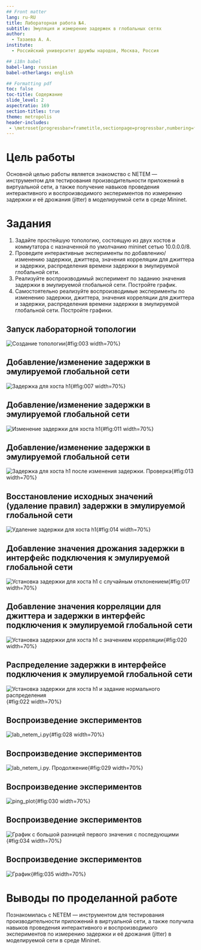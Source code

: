 ```yaml
---
## Front matter
lang: ru-RU
title: Лабораторная работа №4. 
subtitle: Эмуляция и измерение задержек в глобальных сетях
author:
  - Тазаева А. А.
institute:
  - Российский университет дружбы народов, Москва, Россия

## i18n babel
babel-lang: russian
babel-otherlangs: english

## Formatting pdf
toc: false
toc-title: Содержание
slide_level: 2
aspectratio: 169
section-titles: true
theme: metropolis
header-includes:
 - \metroset{progressbar=frametitle,sectionpage=progressbar,numbering=fraction}
---
```


# Цель работы

Основной целью работы является знакомство с NETEM — инструментом для тестирования производительности приложений в виртуальной сети, а также получение навыков проведения интерактивного и воспроизводимого экспериментов по измерению задержки и её дрожания (jitter) в моделируемой сети в среде Mininet.

# Задания

1. Задайте простейшую топологию, состоящую из двух хостов и коммутатора с назначенной по умолчанию mininet сетью 10.0.0.0/8.
2. Проведите интерактивные эксперименты по добавлению/изменению задержки, джиттера, значения корреляции для джиттера и задержки, распределения времени задержки в эмулируемой глобальной сети.
3. Реализуйте воспроизводимый эксперимент по заданию значения задержки в эмулируемой глобальной сети. Постройте график.
4. Самостоятельно реализуйте воспроизводимые эксперименты по изменению задержки, джиттера, значения корреляции для джиттера и задержки, распределения времени задержки в эмулируемой глобальной сети. Постройте графики.

## Запуск лабораторной топологии

![Создание топологии](image/1_3.png){#fig:003 width=70%}

## Добавление/изменение задержки в эмулируемой глобальной сети

![Задержка для хоста h1](image/2_1_1.png){#fig:007 width=70%}

## Добавление/изменение задержки в эмулируемой глобальной сети

![Изменение задержки для хоста h1](image/2_2_1.png){#fig:011 width=70%}

## Добавление/изменение задержки в эмулируемой глобальной сети

![Задержка для хоста h1 после изменения задержки. Проверка](image/2_2_3.png){#fig:013 width=70%}

## Восстановление исходных значений (удаление правил) задержки в эмулируемой глобальной сети

![Удаление задержки для хоста h1](image/2_3_1.png){#fig:014 width=70%}

## Добавление значения дрожания задержки в интерфейс подключения к эмулируемой глобальной сети

![Установка задержки для хоста h1 с случайным отклонением](image/2_4_1.png){#fig:017 width=70%}

## Добавление значения корреляции для джиттера и задержки в интерфейс подключения к эмулируемой глобальной сети

![Установка задержки для хоста h1 с значением корреляции](image/2_5_1.png){#fig:020 width=70%}

## Распределение задержки в интерфейсе подключения к эмулируемой глобальной сети

![Установка задержки для хоста h1 и задание нормального распределения](image/2_6_1.png){#fig:022 width=70%}

## Воспроизведение экспериментов

![lab_netem_i.py](image/3_2_2.png){#fig:028 width=70%}

## Воспроизведение экспериментов

![lab_netem_i.py. Продолжение](image/3_2_3.png){#fig:029 width=70%}

## Воспроизведение экспериментов

![ping_plot](image/3_2_4.png){#fig:030 width=70%}

## Воспроизведение экспериментов

![График с большой разницей первого значения с последующими](image/3_2_8.png){#fig:034 width=70%}

## Воспроизведение экспериментов

![График](image/3_2_9.png){#fig:035 width=70%}

# Выводы по проделанной работе

Познакомилась с NETEM — инструментом для тестирования производительности приложений в виртуальной сети, а также получила навыков проведения интерактивного и воспроизводимого экспериментов по измерению задержки и её дрожания (jitter) в моделируемой сети в среде Mininet.

